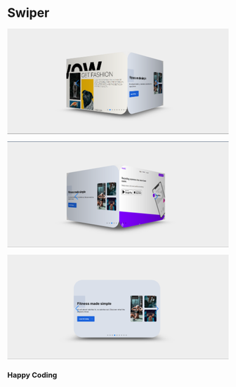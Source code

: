 # Swiper       
  
![alt text](<Screenshot 2024-02-21 181856.png>)  
  
          
  
 ![alt text](<Screenshot 2024-02-21 181914.png>) 
    
           
 
 ![alt text](<Screenshot 2024-02-21 181936.png>)
       
  
 ### Happy Coding
